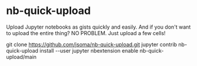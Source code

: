 # nb-quick-upload

Upload Jupyter notebooks as gists quickly and easily. And if you don't want to upload the entire thing? NO PROBLEM. Just upload a few cells!

git clone https://github.com/jsoma/nb-quick-upload.git
jupyter contrib nb-quick-upload install --user
jupyter nbextension enable nb-quick-upload/main


